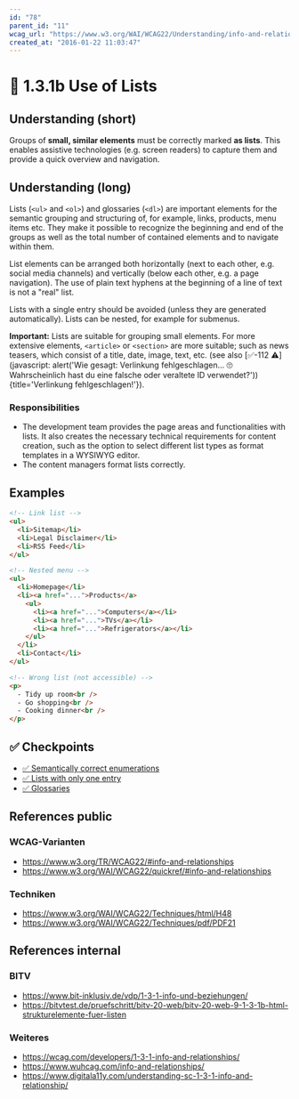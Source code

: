 ```yaml
---
id: "78"
parent_id: "11"
wcag_url: "https://www.w3.org/WAI/WCAG22/Understanding/info-and-relationships.html"
created_at: "2016-01-22 11:03:47"
---
```


# 📜 1.3.1b Use of Lists

## Understanding (short)

Groups of **small, similar elements** must be correctly marked **as lists**. This enables assistive technologies (e.g. screen readers) to capture them and provide a quick overview and navigation.

## Understanding (long)

Lists (`<ul>` and `<ol>`) and glossaries (`<dl>`) are important elements for the semantic grouping and structuring of, for example, links, products, menu items etc. They make it possible to recognize the beginning and end of the groups as well as the total number of contained elements and to navigate within them.

List elements can be arranged both horizontally (next to each other, e.g. social media channels) and vertically (below each other, e.g. a page navigation). The use of plain text hyphens at the beginning of a line of text is not a "real" list.

Lists with a single entry should be avoided (unless they are generated automatically). Lists can be nested, for example for submenus.

**Important:** Lists are suitable for grouping small elements. For more extensive elements, `<article>` or `<section>` are more suitable; such as news teasers, which consist of a title, date, image, text, etc. (see also [✅-112 ⚠️](javascript: alert('Wie gesagt: Verlinkung fehlgeschlagen... 🙄 Wahrscheinlich hast du eine falsche oder veraltete ID verwendet?')){title='Verlinkung fehlgeschlagen!'}).

### Responsibilities

- The development team provides the page areas and functionalities with lists. It also creates the necessary technical requirements for content creation, such as the option to select different list types as format templates in a WYSIWYG editor.
- The content managers format lists correctly.

## Examples

```html
<!-- Link list -->
<ul>
  <li>Sitemap</li>
  <li>Legal Disclaimer</li>
  <li>RSS Feed</li>
</ul>

<!-- Nested menu -->
<ul>
  <li>Homepage</li>
  <li><a href="...">Products</a>
    <ul>
      <li><a href="...">Computers</a></li>
      <li><a href="...">TVs</a></li>
      <li><a href="...">Refrigerators</a></li>
    </ul>
  </li>
  <li>Contact</li>
</ul>

<!-- Wrong list (not accessible) -->
<p>
  - Tidy up room<br />
  - Go shopping<br />
  - Cooking dinner<br />
</p>
```

## ✅ Checkpoints

- [✅ Semantically correct enumerations](semantically-correct-enumerations)
- [✅ Lists with only one entry](lists-with-only-one-entry)
- [✅ Glossaries](glossaries)

## References public

### WCAG-Varianten
- <https://www.w3.org/TR/WCAG22/#info-and-relationships>
- <https://www.w3.org/WAI/WCAG22/quickref/#info-and-relationships>

### Techniken
- <https://www.w3.org/WAI/WCAG22/Techniques/html/H48>
- <https://www.w3.org/WAI/WCAG22/Techniques/pdf/PDF21>

## References internal

### BITV
- <https://www.bit-inklusiv.de/vdp/1-3-1-info-und-beziehungen/>
- <https://bitvtest.de/pruefschritt/bitv-20-web/bitv-20-web-9-1-3-1b-html-strukturelemente-fuer-listen>

### Weiteres
- <https://wcag.com/developers/1-3-1-info-and-relationships/>
- <https://www.wuhcag.com/info-and-relationships/>
- <https://www.digitala11y.com/understanding-sc-1-3-1-info-and-relationship/>
